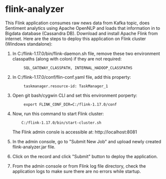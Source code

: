 # flink-analyzer

This Flink application consumes raw news data from Kafka topic, does Sentiment analytics using Apache OpenNLP and loads that information in to Bigdata database (Cassandra DB). Download and install Apache Flink from internet. Here are the steps to deploy this application on Flink cluster (Windows standalone):

1. In C:/flink-1.17.0/bin/flink-daemon.sh file, remove these two environment classpaths (along with colon) if they are not required: 

            SQL_GATEWAY_CLASSPATH, INTERNAL_HADOOP_CLASSPATHS
            
2. In C:/flink-1.17.0/conf/flin-conf.yaml file, add this property:  

            taskmanager.resource-id: TaskManager_1
            
3. Open git bash/cygwin CLI and set this environment porperty:

            export FLINK_CONF_DIR=C:/flink-1.17.0/conf
            
4. Now, run this command to start Flink cluster: 

           C:/flink-1.17.0/bin/start-cluster.sh
           
     The Flink admin consle is accessible at: http://localhost:8081
        
5.  In the admin console, go to "Submit New Job" and upload newly created flink-analyzer.jar file.

6.  Click on the record and click "Submit" button to deploy the application.

7.  From the admin console or from Flink log file directory, check the application logs to make sure there are no errors while startup.       


